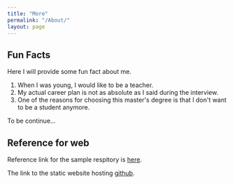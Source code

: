 ```yaml
---
title: "More"
permalink: "/About/"
layout: page
---
```


## Fun Facts

Here I will provide some fun fact about me.

1. When I was young, I would like to be a teacher.
2. My actual career plan is not as absolute as I said during the interview.
3. One of the reasons for choosing this master's degree is that I don't want to be a student anymore.

To be continue...


## Reference for web

Reference link for the sample respitory is [here](https://github.com/niklasbuschmann/contrast).

The link to the static website hosting [github](https://github.com/Wys-11/Wys-11.github.io).
